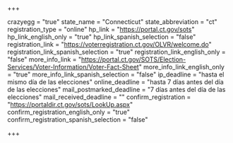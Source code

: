 +++

crazyegg = "true"
state_name = "Connecticut"
state_abbreviation = "ct"
registration_type = "online"
hp_link = "https://portal.ct.gov/sots"
hp_link_english_only = "true"
hp_link_spanish_selection = "false"
registration_link = "https://voterregistration.ct.gov/OLVR/welcome.do"
registration_link_spanish_selection = "true"
registration_link_english_only = "false"
more_info_link = "https://portal.ct.gov/SOTS/Election-Services/Voter-Information/Voter-Fact-Sheet"
more_info_link_english_only = "true"
more_info_link_spanish_selection = "false"
ip_deadline = "hasta el mismo día de las elecciones"
online_deadline = "hasta 7 días antes del día de las elecciones"
mail_postmarked_deadline = "7 días antes del día de las elecciones"
mail_received_deadline = ""
confirm_registration = "https://portaldir.ct.gov/sots/LookUp.aspx"
confirm_registration_english_only = "true"
confirm_registration_spanish_selection = "false"

+++